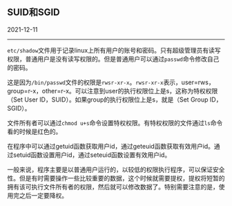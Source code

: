 ## SUID和SGID

2021-12-11

---

`etc/shadow`文件用于记录linux上所有用户的账号和密码。只有超级管理员有读写权限，普通用户是没有读写权限的。但是普通用户可以通过`passwd`命令修改自己的密码。

这是因为`/bin/passwd`文件的权限是`rwsr-xr-x`。`rwsr-xr-x`表示，user=rws，group=r-x，other=r-x。可以注意到user的执行权限位上是s，这称为特权权限（Set User ID，SUID）。如果group的执行权限位上是s，就是（Set Group ID，SGID）。

文件所有者可以通过`chmod u+s`命令设置特权权限。有特权权限的文件通过`ls`命令看的时候是红色的。

在程序中可以通过getuid函数获取用户id，通过geteuid函数获取有效用户id。通过setuid函数设置用户id，通过seteuid函数设置有效用户id。

一般来说，程序主要是以普通用户运行的，以较低的权限执行程序，可以保证安全性。但是有时需要操作一些比较重要的数据，这个时候就需要提权，提权将短暂的拥有该可执行文件所有者的权限，然后就可以修改数据了。特别需要注意的是，使用完之后一定要降权。
